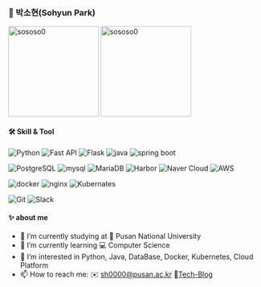 <div>
  
### 🌱 박소현(Sohyun Park)    
<div style="display: flex, height:180px">
 <img align="center" src="https://github-readme-stats.vercel.app/api?username=sososo0&show_icons=true&locale=en" alt="sososo0" style="height:180px"  />  
  <img align="center" align="center" style="height:180px"  src="https://github-readme-stats.vercel.app/api/top-langs?username=sososo0&show_icons=true&locale=en&layout=compact" alt="sososo0" /> 

</div>

#### 🛠 Skill & Tool  

![Python](https://img.shields.io/badge/Python-3776AB?style=flat-square&logo=Python&logoColor=white)
![Fast API](https://img.shields.io/badge/Fast%20API-20b2aa?style=flat-square&logo=fastapi&logoColor=white)
![Flask](https://img.shields.io/badge/Flask-000000?style=flat-square&logo=flask&logoColor=white)
![java](https://img.shields.io/badge/-Java-ED8B00?style=flat-square&logo=java&logoColor=white)
![spring boot](https://img.shields.io/badge/Spring%20boot-6DB33F?style=flat-square&logo=springboot&logoColor=white)

![PostgreSQL](https://img.shields.io/badge/PostgreSQL-white?style=flat-square&logo=postgresql&logoColor=005C84)
![mysql](https://img.shields.io/badge/MySQL-005C84?style=flat-square&logo=mysql&logoColor=white)
![MariaDB](https://img.shields.io/badge/MariaDB-005C84?style=flat-square&logo=mariadb&logoColor=white)
![Harbor](https://img.shields.io/badge/Harbor-DC382D?style=flat-square&logo=Harbor&logoColor=white)
![Naver Cloud](https://img.shields.io/badge/NAVER%20Cloud-03C75A?style=flat-square&logo=naver&logoColor=white)
![AWS](https://img.shields.io/badge/AWS-FF9900?style=flat-square&logo=amazonec2&logoColor=white)

![docker](https://img.shields.io/badge/Docker-2496ED?style=flat-square&logo=docker&logoColor=white)
![nginx](https://img.shields.io/badge/Nginx-009639?style=flat-square&logo=Nginx&logoColor=white)
![Kubernates](https://img.shields.io/badge/KUBERNETES-326CE5?style=flat-square&logo=Kubernetes&logoColor=white)

![Git](https://img.shields.io/badge/Git-F05032?style=flat-square&logo=Git&logoColor=white)
![Slack](https://img.shields.io/badge/Slack-4A154B?style=flat-square&logo=Slack&logoColor=white) 
 
#### ✨ about me

- 🔭 I’m currently studying at 🏫 Pusan National University
- 🌱 I’m currently learning 💻 Computer Science
- 🤔 I’m interested in Python, Java, DataBase, Docker, Kubernetes, Cloud Platform
- 📫 How to reach me: ✉️ sh0000@pusan.ac.kr 📝[Tech-Blog](https://sososo-cs.tistory.com/)

</div>

<!--
**sososo0/sososo0** is a ✨ _special_ ✨ repository because its `README.md` (this file) appears on your GitHub profile.

Here are some ideas to get you started:

- 🔭 I’m currently working on ...
- 🌱 I’m currently learning ...
- 👯 I’m looking to collaborate on ...
- 🤔 I’m looking for help with ...
- 💬 Ask me about ...
- 📫 How to reach me: ...
- 😄 Pronouns: ...
- ⚡ Fun fact: ...
-->
